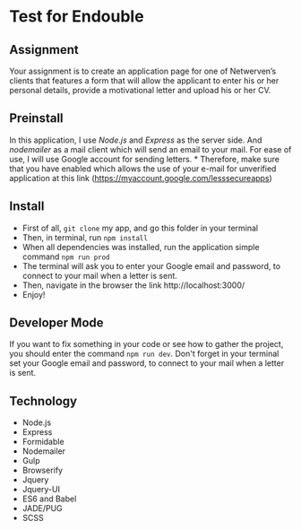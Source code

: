 # Test for Endouble
## Assignment
Your assignment is to create an application page for one of Netwerven’s clients that features a form that will allow the applicant to enter his or her personal details, provide a motivational letter and upload his or her CV.
## Preinstall
In this application, I use *Node.js* and *Express* as the server side. And *nodemailer* as a mail client which will send an email to your mail. For ease of use, I will use Google account for sending letters. *
Therefore, make sure that you have enabled which allows the use of your e-mail for unverified application at this link (https://myaccount.google.com/lesssecureapps)
## Install
- First of all, `git clone` my app, and go this folder in your terminal
- Then, in terminal, run `npm install`
- When all dependencies was installed, run the application simple command `npm run prod`
- The terminal will ask you to enter your Google email and password, to connect to your mail when a letter is sent.
- Then, navigate in the browser the link http://localhost:3000/
- Enjoy!
## Developer Mode
If you want to fix something in your code or see how to gather the project, you should enter the command `npm run dev`.
Don't forget in your terminal set your Google email and password, to connect to your mail when a letter is sent.
## Technology
- Node.js
- Express
- Formidable
- Nodemailer
- Gulp
- Browserify
- Jquery
- Jquery-UI
- ES6 and Babel
- JADE/PUG
- SCSS
